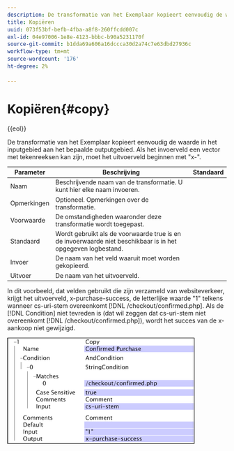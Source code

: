 ```yaml
---
description: De transformatie van het Exemplaar kopieert eenvoudig de waarde in het inputgebied aan het bepaalde outputgebied. Als het invoerveld een vector met tekenreeksen kan zijn, moet het uitvoerveld beginnen met "x-".
title: Kopiëren
uuid: 073f53bf-befb-4fba-a8f8-260ffcdd007c
exl-id: 04e97006-1e8e-4123-bbbc-b90a5231170f
source-git-commit: b1dda69a606a16dccca30d2a74c7e63dbd27936c
workflow-type: tm+mt
source-wordcount: '176'
ht-degree: 2%

---
```


# Kopiëren{#copy}

{{eol}}

De transformatie van het Exemplaar kopieert eenvoudig de waarde in het inputgebied aan het bepaalde outputgebied. Als het invoerveld een vector met tekenreeksen kan zijn, moet het uitvoerveld beginnen met &quot;x-&quot;.

| Parameter | Beschrijving | Standaard |
|---|---|---|
| Naam | Beschrijvende naam van de transformatie. U kunt hier elke naam invoeren. |  |
| Opmerkingen | Optioneel. Opmerkingen over de transformatie. |  |
| Voorwaarde | De omstandigheden waaronder deze transformatie wordt toegepast. |  |
| Standaard | Wordt gebruikt als de voorwaarde true is en de invoerwaarde niet beschikbaar is in het opgegeven logbestand. |  |
| Invoer | De naam van het veld waaruit moet worden gekopieerd. |  |
| Uitvoer | De naam van het uitvoerveld. |  |

In dit voorbeeld, dat velden gebruikt die zijn verzameld van websiteverkeer, krijgt het uitvoerveld, x-purchase-success, de letterlijke waarde &quot;1&quot; telkens wanneer cs-uri-stem overeenkomt [!DNL /checkout/confirmed.php]. Als de [!DNL Condition] niet tevreden is (dat wil zeggen dat cs-uri-stem niet overeenkomt [!DNL /checkout/confirmed.php]), wordt het succes van de x-aankoop niet gewijzigd.

![](assets/cfg_TransformationType_Copy.png)
